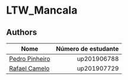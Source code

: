 # LTW_Mancala

## Authors

Nome | Número de estudante
--- | ---:
[Pedro Pinheiro](https://sigarra.up.pt/feup/pt/FEST_GERAL.CURSOS_LIST?pv_num_unico=201906788)  | up201906788
[Rafael Camelo](https://sigarra.up.pt/feup/pt/FEST_GERAL.CURSOS_LIST?pv_num_unico=201907729) | up201907729
